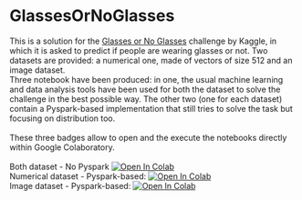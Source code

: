 # GlassesOrNoGlasses
This is a solution for the [Glasses or No Glasses](https://www.kaggle.com/jeffheaton/glasses-or-no-glasses) challenge by Kaggle, in which it is asked to predict if people are wearing glasses or not. Two datasets are provided: a numerical one, made of vectors of size 512 and an image dataset.<br>
Three notebook have been produced: in one, the usual machine learning and data analysis tools have been used for both the dataset to solve the challenge in the best possible way. The other two (one for each dataset) contain a Pyspark-based implementation that still tries to solve the task but focusing on distribution too. 
<br>
<br>
These three badges allow to open and the execute the notebooks directly within Google Colaboratory.
<br>
<br>
Both dataset - No Pyspark [![Open In Colab](https://colab.research.google.com/assets/colab-badge.svg)](https://colab.research.google.com/github/flaviofuria/GlassesOrNoGlasses/blob/main/glasses_or_no_glasses.ipynb)
<br>
Numerical dataset - Pyspark-based: [![Open In Colab](https://colab.research.google.com/assets/colab-badge.svg)](https://github.com/flaviofuria/GlassesOrNoGlasses/blob/main/pyspark_numerical.ipynb)
<br>
Image dataset - Pyspark-based: [![Open In Colab](https://colab.research.google.com/assets/colab-badge.svg)](https://github.com/flaviofuria/GlassesOrNoGlasses/blob/main/pyspark_images.ipynb)

